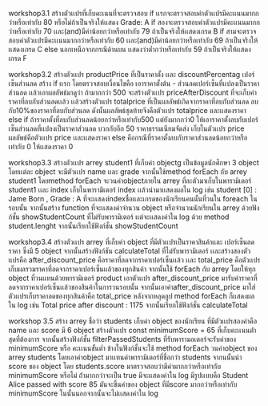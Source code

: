 workshop3.1
สร้างตัวเเปรที่เก็บคะเนนที่จะตรวจสอบ
if เเรกจะตรวจสอบค่าตัวเเปรมีคะเเนนมากกว่าหรือเท่ากับ 80 หรือไม่ถ้าเป็นจริงให้เเสดง Grade: A
if สองจะตรวจสอบค่าตัวเเปรมีคะเเนนมากกว่าหรือเท่ากับ  70 เเละ(and)มีค่าน้อยกว่าหรือเท่ากับ 79 ถ้าเป็นจริงให้เเสดงเกรด B
if สามจะตรวจสอบค่าตัวเเปรมีคะเเนนมากกว่าหรือเท่ากับ  60 เเละ(and)มีค่าน้อยกว่าหรือเท่ากับ 69 ถ้าเป็นจริงให้เเสดงเกรด C
else นอกเหนือจากกรณีด้านบน เเสดงว่าต่ำกว่าหรือเท่ากับ 59 ถ้าเป็นจริงให้เเสดงเกรด F

workshop3.2
สร้างตัวเเปร productPrice ที่เป็นราคาตั้ง เเละ discountPercentag เปอร์เซ็นส่วนลด
สร้าง if เเรก โดยตรวจสอบเงื่อนไขคือ เอาราคาตั้งต้น - ส่วนลดเปอร์เซ็นที่เเปลงเป็นราคาส่วนลด  เเล้วเอาผลลัพธ์มาดูว่า ถ้ามากกว่า 500
    จะสร้างตัวเเปร priceAfterDiscount ที่จะเก็บค่าราคาที่ลบกับส่วนลดเเล้ว เเล้วสร้างตัวแปร totalprice ที่เป็นผลลัพธ์เกิดจากราคาที่ลบกับส่วนลด ลบกับ10%ของราคาที่ลบกับส่วนลด
    ดังนั้นผลลัพธ์สุดท้ายจึงคือตัวเเปร totalprice และเเสดงราคา
else if ถ้าราคาตั้งที่ลบกับส่วนลดน้อยกว่าหรือเท่ากับ500  เเต่ยังมากกว่า0
    ให้เอาราคาตั้งลบกับเปอร์เซ็นส่วนลดที่เเปลงเป็นราคาส่วนลด บวกกับอีก 50 ราคาธรรมเนียมจัดส่ง เก็บในตัวเเปร price
    ผลลัพธ์คือตัวเเปร price เเละเเสดงราคา
else คือกรณีที่ราคาตั้งลบกับราคาส่วนลดน้อยกว่าหรือเท่ากับ 0 ให้เเสดงราคา 0


workshop3.3
สร้างตัวเเปร arrey student1 ที่เก็บค่า objectg เป็นข้อมูลนักศึกษา 3 object โดยเเต่ละ object จะมีตัวเเปร  name เเละ grade
จากนั้นใช้method forEach กับ arrey student1 โดยmethod forEach จะวนค่าobjectภายใน arrey ที่ละตัวมาเก็บในพารามิเตอร์ student1 เเละ index เก็บในพารามิเตอร์ index
เเล้วนำมาเเสดงผลใน log เช่น student [0] : Jame Born , Grade : A ที่จะเเสดงindexชื่อเเละเกรดของนักเรียนคนนั้นที่วนใน foreach ในรอบนั้น
    จากนั้นสร้าง function ที่จะเเสดงค่าจำนวน object หรือจำนวนนักเรียนใน arrey ด้วยฟังก์ชั้น showStudentCount ที่ไม่รับพารามิเตอร์ เเต่จะเเสดงค่าใน log ด้วย method student.lenght
จากนั้นเรียกใช้ฟังก์ชั่น showStudentCount

workshop3.4
สร้างตัวเเปร arrey ที่เก็บค่า object ที่มีตัวเเปรเป็นราคาสินค้าเเละ เปอร์เซ็นลดราคา ซึ่งมี 5 object 
จากนั้นสร้างฟังก์ชัน calculateTotal ที่ไม่รับพารามิเตอร์ เเละสร้างสองตัวเเปรคือ after_discount_price คือราคาที่ลดจากราคาเปอร์เซ็นเเล้ว เเละ total_price คือตัวเเปรเก็บผลรวมราคาที่ลดจากราคาเปอร์เซ็นเเล้วของทุกสินค้า
จากนั้นใช้ forEach กับ arrey โดยให้ทุก object ที่วนเเทนด้วยพารามิเตอร์ product
เอาตัวเเปร after_discount_price มารับค่าราคาที่ลดจากราคาเปอร์เซ็นเเล้วของสินค้าในการวนรอบนั้น จากนั้นเอาค่าafter_discount_price มาใส่ตัวเเปรเก็บราคาลดของทุกสินค้าคือ total_price หลังจากหลุดลูป method forEach ก็เเสดงผลใน log เช่น Total price after discount :  1175
จากนั้นเรียกใช้ฟังก์ชั่น  calculateTotal

workshop 3.5
สร้าง arrey ชื่อว่า students เก็บค่า object ของนักเรียน ที่มีตัวเเปรสองค่าคือ name เเละ score มี 6 object
สร้างตัวเเปร const minimumScore = 65 ที่เก็บคะเเนนต่ําสุดที่ต้องการ
จากนั้นสร้างฟังก์ชั้น filterPassedStudents ที่รับพารามอเตอร์จะรับค่าของ minimumScore หรือ คะเเนนขั้นต่ำ
ข้างในฟังก์ชั้นจะใช้ method forEach วนค่าobject ของ arrey students โดยเอาค่าobject มาเเทนค่าพารามิเตอร์ที่ชื่อกว่า students
จากนนั้นนำ score ของ object โดย students.score มาตรวจสอบว่ามีค่ามากกว่าหรือเท่ากับ minimumScore หรือไม่ ถ้่ามากกว่าจะเป็น true มีจะเเสดงค่าใน log มีรูปเเบบคือ Student Alice passed with score 85
มันจะขึ้นค่าของ object  ที่มีscore มากกว่าหรือเท่ากับ minimumScore ในนั้นนอกจากนั้นจะไม่เเสดงค่าใน log